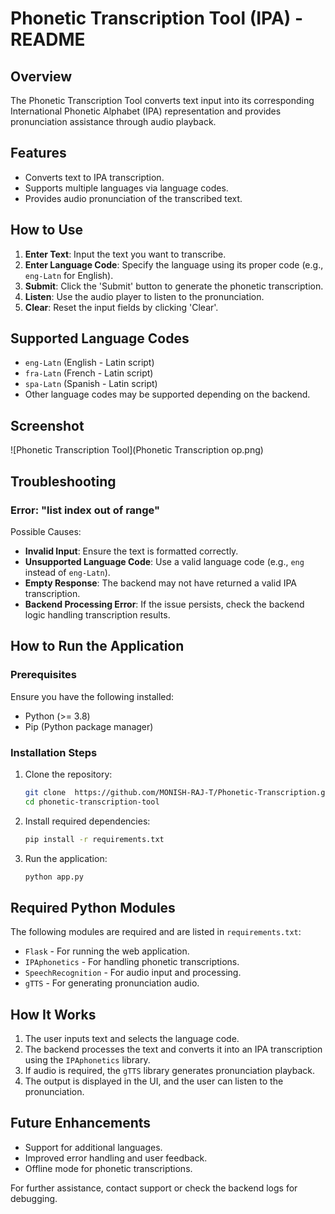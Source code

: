 # Phonetic Transcription Tool (IPA) - README

## Overview
The Phonetic Transcription Tool converts text input into its corresponding International Phonetic Alphabet (IPA) representation and provides pronunciation assistance through audio playback.

## Features
- Converts text to IPA transcription.
- Supports multiple languages via language codes.
- Provides audio pronunciation of the transcribed text.

## How to Use
1. **Enter Text**: Input the text you want to transcribe.
2. **Enter Language Code**: Specify the language using its proper code (e.g., `eng-Latn` for English).
3. **Submit**: Click the 'Submit' button to generate the phonetic transcription.
4. **Listen**: Use the audio player to listen to the pronunciation.
5. **Clear**: Reset the input fields by clicking 'Clear'.

## Supported Language Codes
- `eng-Latn` (English - Latin script)
- `fra-Latn` (French - Latin script)
- `spa-Latn` (Spanish - Latin script)
- Other language codes may be supported depending on the backend.

## Screenshot
![Phonetic Transcription Tool](Phonetic Transcription op.png)

## Troubleshooting
### Error: "list index out of range"
Possible Causes:
- **Invalid Input**: Ensure the text is formatted correctly.
- **Unsupported Language Code**: Use a valid language code (e.g., `eng` instead of `eng-Latn`).
- **Empty Response**: The backend may not have returned a valid IPA transcription.
- **Backend Processing Error**: If the issue persists, check the backend logic handling transcription results.

## How to Run the Application
### Prerequisites
Ensure you have the following installed:
- Python (>= 3.8)
- Pip (Python package manager)

### Installation Steps
1. Clone the repository:
   ```sh
   git clone  https://github.com/MONISH-RAJ-T/Phonetic-Transcription.git 
   cd phonetic-transcription-tool
   ```
2. Install required dependencies:
   ```sh
   pip install -r requirements.txt
   ```
3. Run the application:
   ```sh
   python app.py
   ```

## Required Python Modules
The following modules are required and are listed in `requirements.txt`:
- `Flask` - For running the web application.
- `IPAphonetics` - For handling phonetic transcriptions.
- `SpeechRecognition` - For audio input and processing.
- `gTTS` - For generating pronunciation audio.

## How It Works
1. The user inputs text and selects the language code.
2. The backend processes the text and converts it into an IPA transcription using the `IPAphonetics` library.
3. If audio is required, the `gTTS` library generates pronunciation playback.
4. The output is displayed in the UI, and the user can listen to the pronunciation.

## Future Enhancements
- Support for additional languages.
- Improved error handling and user feedback.
- Offline mode for phonetic transcriptions.

For further assistance, contact support or check the backend logs for debugging.

